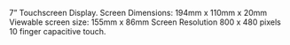 7” Touchscreen Display.
Screen Dimensions: 194mm x 110mm x 20mm 
Viewable screen size: 155mm x 86mm
Screen Resolution 800 x 480 pixels
10 finger capacitive touch.